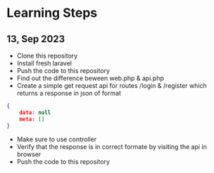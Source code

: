 # Learning Steps

## 13, Sep 2023

- Clone this repository
- Install fresh laravel
- Push the code to this repository
- Find out the difference beween web.php & api.php
- Create a simple get request api for routes /login & /register which returns a response in json of format
```JSON
{
    data: null
    meta: []
}
```
- Make sure to use controller
- Verify that the response is in correct formate by visiting the api in browser
- Push the code to this repository